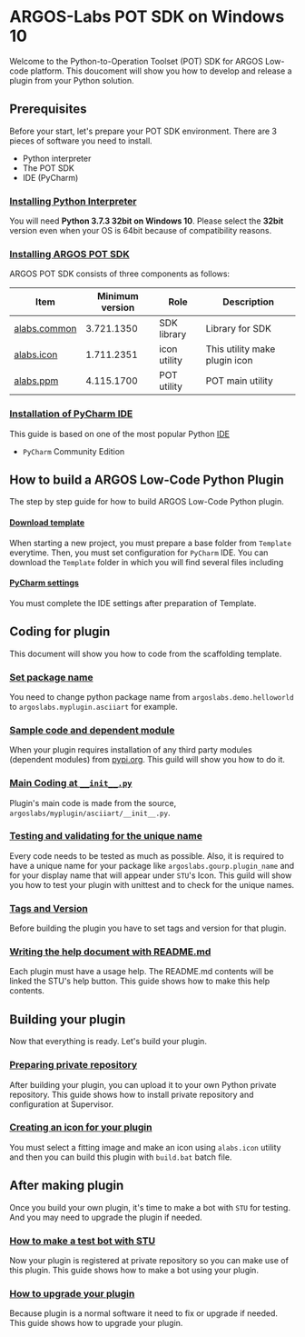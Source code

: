 # ARGOS-Labs POT SDK on Windows 10

Welcome to the Python-to-Operation Toolset (POT) SDK for ARGOS Low-code platform. This doucoment will show you how to develop and release a plugin from your Python solution.

## Prerequisites

Before your start, let's prepare your POT SDK environment. There are 3 pieces of software you need to install.
- Python interpreter
- The POT SDK
- IDE (PyCharm)

### [Installing Python Interpreter](Install_Python_Interpreter_Windows10.md)

You will need **Python 3.7.3 32bit on Windows 10**. Please select the **32bit** version even when your OS is 64bit because of compatibility reasons.

### [Installing ARGOS POT SDK](Install_ARGOS_POT_SDK_Windows10.md)

ARGOS POT SDK consists of three components as follows:

| Item | Minimum version | Role | Description |
|---|---|---|---|
| [alabs.common](https://pypi-official.argos-labs.com/#/package/alabs-common) | 3.721.1350 | SDK library | Library for SDK |
| [alabs.icon](https://pypi-official.argos-labs.com/#/package/alabs-icon) | 1.711.2351 | icon utility | This utility make plugin icon |
| [alabs.ppm](https://pypi-official.argos-labs.com/#/package/alabs-ppm) | 4.115.1700 | POT utility | POT main utility |


### [Installation of PyCharm IDE](Install_PyCharm_Windows10.md)

This guide is based on one of the most popular Python [IDE](https://en.wikipedia.org/wiki/Integrated_development_environment)
* `PyCharm` Community Edition

## How to build a ARGOS Low-Code Python Plugin

The step by step guide for how to build ARGOS Low-Code Python plugin.

#### [Download template](Download_Template.md)

When starting a new project, you must prepare a base folder from `Template` everytime. Then, you must set configuration for `PyCharm` IDE.
You can download the `Template` folder in which you will find several files including 

#### [PyCharm settings](PyCharm_Settings_Windows10.md)
You must complete the IDE settings after preparation of Template.

## Coding for plugin
This document will show you how to code from the scaffolding template.

### [Set package name](Set_Package_name_Windows10.md)

You need to change python package name from `argoslabs.demo.helloworld` to `argoslabs.myplugin.asciiart` for example.

### [Sample code and dependent module](Install_Dependent_modules_Windows10.md)

When your plugin requires installation of any third party modules (dependent modules) from [pypi.org](https://pypi.org). This guild will show you how to do it.

### [Main Coding at `__init__.py`](Main_Coding_Windows10.md)

Plugin's main code is made from the source, `argoslabs/myplugin/asciiart/__init__.py`.

### [Testing and validating for the unique name](Testing_Windows10.md)

Every code needs to be tested as much as possible. Also, it is required to have a unique name for your package like `argoslabs.gourp.plugin_name` and for your display name that will appear under `STU`'s Icon. This guild will show you how to test your plugin with unittest and to check for the unique names. 

### [Tags and Version](Setup_yaml.md)
Before building the plugin you have to set tags and version for that plugin.

### [Writing the help document with README.md](Usage_Help_with_README.md)
Each plugin must have a usage help. The README.md contents will be linked the STU's help button. This guide shows how to make this help contents.

## Building your plugin

Now that everything is ready. Let's build your plugin.

### [Preparing private repository](Preparing_Private_Repository_Windows10.md)

After building your plugin, you can upload it to your own Python private repository. This guide shows how to install private repository and configuration at Supervisor.

### [Creating an icon for your plugin](build_icon_plugin_Windows10.md)
You must select a fitting image and make an icon using `alabs.icon` utility and then you can build this plugin with `build.bat` batch file.

## After making plugin

Once you build your own plugin, it's time to make a bot with `STU` for testing. And you may need to upgrade the plugin if needed.

### [How to make a test bot with STU](Make_testing_bot_STU.md)

Now your plugin is registered at private repository so you can make use of this plugin. This guide shows how to make a bot using your plugin.

### [How to upgrade your plugin](How_to_Upgrade_plugin.md)
Because plugin is a normal software it need to fix or upgrade if needed. This guide shows how to upgrade your plugin.
